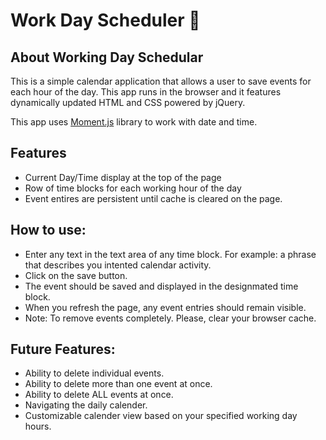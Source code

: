 # Work Day Scheduler 📅

## About Working Day Schedular 

This is a simple calendar application that allows a user to save events for each hour of the day. 
This app runs in the browser and it features dynamically updated HTML and CSS powered by jQuery.

This app uses [Moment.js](https://momentjs.com/) library to work with date and time.

## Features
* Current Day/Time display at the top of the page
* Row of time blocks for each working hour of the day
* Event entires are persistent until cache is cleared on the page.

## How to use:
* Enter any text in the text area of any time block. For example: a phrase that describes you intented calendar activity.
* Click on the save button.
* The event should be saved and displayed in the designmated time block.
* When you refresh the page, any event entries should remain visible.
* Note: To remove events completely. Please, clear your browser cache.

## Future Features:
* Ability to delete individual events.
* Ability to delete more than one event at once.
* Ability to delete ALL events at once.
* Navigating the daily calender.
* Customizable calender view based on your specified working day hours.


